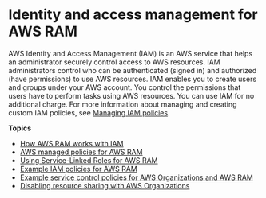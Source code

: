 # Identity and access management for AWS RAM<a name="control-access"></a>

AWS Identity and Access Management \(IAM\) is an AWS service that helps an administrator securely control access to AWS resources\. IAM administrators control who can be authenticated \(signed in\) and authorized \(have permissions\) to use AWS resources\. IAM enables you to create users and groups under your AWS account\. You control the permissions that users have to perform tasks using AWS resources\. You can use IAM for no additional charge\. For more information about managing and creating custom IAM policies, see [Managing IAM policies](https://docs.aws.amazon.com/IAM/latest/UserGuide/access_policies_manage.html)\.

**Topics**
+ [How AWS RAM works with IAM](security-iam-policies.md)
+ [AWS managed policies for AWS RAM](security-iam-managed-policies.md)
+ [Using Service\-Linked Roles for AWS RAM](security-iam-service-linked-roles.md)
+ [Example IAM policies for AWS RAM](security-iam-policies-examples.md)
+ [Example service control policies for AWS Organizations and AWS RAM](scp.md)
+ [Disabling resource sharing with AWS Organizations](security-disable-sharing-with-orgs.md)